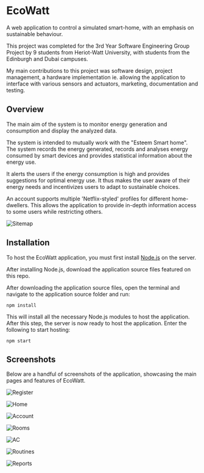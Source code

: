 # EcoWatt
A web application to control a simulated smart-home, with an emphasis on sustainable behaviour.

This project was completed for the 3rd Year Software Engineering Group Project by 9 students from Heriot-Watt University, with students from the Edinburgh and Dubai campuses.

My main contributions to this project was software design, project management, a hardware implementation ie. allowing the application to interface with various sensors and actuators, marketing, documentation and testing.

## Overview
The main aim of the system is to monitor energy generation and consumption and display the analyzed data.

The system is intended to mutually work with the "Esteem Smart home". The system records the energy generated, records and analyses energy consumed by smart devices and provides statistical information about the energy use.

It alerts the users if the energy consumption is high and provides suggestions for optimal energy use. It thus makes the user aware of their energy needs and incentivizes users to adapt to sustainable choices.

An account supports multiple 'Netflix-styled' profiles for different home-dwellers. This allows the application to provide in-depth information access to some users while restricting others.

![Sitemap](https://i.imgur.com/27Xk0zd.png)

## Installation
To host the EcoWatt application, you must first install [Node.js](https://nodejs.org/) on the server.

After installing Node.js, download the application source files featured on this repo.

After downloading the application source files, open the terminal and navigate to the application source folder and run:
```
npm install
```
This will install all the necessary Node.js modules to host the application.
After this step, the server is now ready to host the application. Enter the following to start hosting:
```
npm start
```
## Screenshots
Below are a handful of screenshots of the application, showcasing the main pages and features of EcoWatt.

![Register](https://i.imgur.com/YHOzjPD.png)

![Home](https://i.imgur.com/1kFQK0B.png)

![Account](https://i.imgur.com/L5g5g3i.png)

![Rooms](https://i.imgur.com/UgaVuac.png)

![AC](https://i.imgur.com/PSJyusw.png)

![Routines](https://i.imgur.com/rW9qLqq.png)

![Reports](https://i.imgur.com/jUnrm5x.png)
